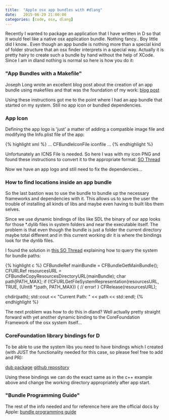 ```yaml
---
title:  "Apple osx app bundles with #dlang"
date:   2015-06-29 21:00:00
categories: [code, osx, dlang]
---
```


Recently I wanted to package an application that I have written in D so that it would feel like a native osx application bundle. Nothing fancy.. Boy little did I know..
Even though an app bundle is nothing more than a special kind of folder structure that an osx finder interprets in a special way.
Actually it is pretty hairy to create such a bundle by hand without the help of XCode. 
Since I am in dland nothing is normal so here is how you do it:

### "App Bundles with a Makefile"

Joseph Long wrote an excellent blog post about the creation of an app bundle using makefiles and that was the foundation of my work:
[blog post](http://joseph-long.com/writing/app-bundles-with-a-makefile/)

Using these instructions got me to the point where I had an app bundle that started on my system.
Still no app icon or bundled dependencies.

### App Icon

Defining the app logo is 'just' a matter of adding a compatible image file and modifying the Info.plist file of the app:

{% highlight xml %}
...
<key>CFBundleIconFile</key>
<string>iconfile</string>
...
{% endhighlight %}

Unfortunately an ICNS File is needed.
So here I was with my icon PNG and found these instructions to convert it to the appropriate format:
[SO Thread](http://stackoverflow.com/questions/12306223/how-to-manually-create-icns-files-using-iconutil)

Now we have an app logo and still need to fix the dependencies...

### How to find locations inside an app bundle

So the last bastion was to use the bundle to bundle up the necessary frameworks and dependencies with it. This allows us to save the user the trouble of installing all kinds of libs and maybe even having to built libs them selves.

Since we use dynamic bindings of libs like SDL the binary of our app looks for those *.dylib files in system folders and near the executable itself. The problem is that even though the bundle is just a folder the current directory maybe total different and in this current working dir it is where the bindings look for the dynlib files.

I found the solution in [this SO Thread](http://stackoverflow.com/a/520951/2458533) explaining how to query the system for bundle paths:

{% highlight c %}
CFBundleRef mainBundle = CFBundleGetMainBundle();
CFURLRef resourcesURL = CFBundleCopyResourcesDirectoryURL(mainBundle);
char path[PATH_MAX];
if (!CFURLGetFileSystemRepresentation(resourcesURL, TRUE, (UInt8 *)path, PATH_MAX))
{
    // error!
}
CFRelease(resourcesURL);

chdir(path);
std::cout << "Current Path: " << path << std::endl;
{% endhighlight %}

The next problem was how to do this in dland? Well actually pretty straight forward with yet another dynamic binding to the CoreFoundation Framework of the osx system itself...

### CoreFoundation library bindings for D

To be able to use the system libs you need to have bindings which I created (with JUST the functionality needed for this case, so please feel free to add and PR):

[dub package](http://code.dlang.org/packages/derelict-cf)
[github repository](https://github.com/Extrawurst/DerelictCF)

Using these bindings we can do the exact same as in the c++ example above and change the working directory appropriately after app start.

### "Bundle Programming Guide"

The rest of the info needed and for reference here are the official docs by Apple: [bundle programming guide](https://developer.apple.com/library/mac/documentation/CoreFoundation/Conceptual/CFBundles/Introduction/Introduction.html)
